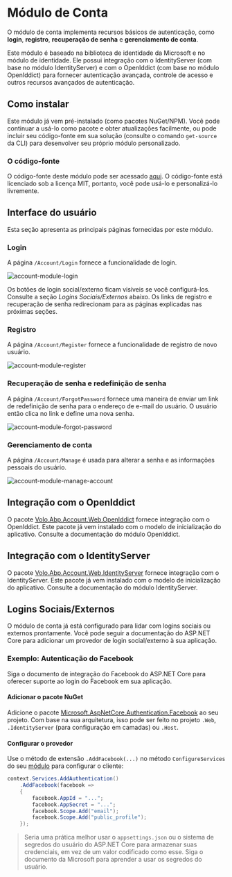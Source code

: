 # Módulo de Conta

O módulo de conta implementa recursos básicos de autenticação, como **login**, **registro**, **recuperação de senha** e **gerenciamento de conta**.

Este módulo é baseado na biblioteca de identidade da Microsoft e no módulo de identidade. Ele possui integração com o IdentityServer (com base no módulo IdentityServer) e com o OpenIddict (com base no módulo OpenIddict) para fornecer autenticação avançada, controle de acesso e outros recursos avançados de autenticação.

## Como instalar

Este módulo já vem pré-instalado (como pacotes NuGet/NPM). Você pode continuar a usá-lo como pacote e obter atualizações facilmente, ou pode incluir seu código-fonte em sua solução (consulte o comando `get-source` da CLI) para desenvolver seu próprio módulo personalizado.

### O código-fonte

O código-fonte deste módulo pode ser acessado [aqui](https://github.com/abpframework/abp/tree/dev/modules/account). O código-fonte está licenciado sob a licença MIT, portanto, você pode usá-lo e personalizá-lo livremente.

## Interface do usuário

Esta seção apresenta as principais páginas fornecidas por este módulo.

### Login

A página `/Account/Login` fornece a funcionalidade de login.

![account-module-login](../images/account-module-login.png)

Os botões de login social/externo ficam visíveis se você configurá-los. Consulte a seção *Logins Sociais/Externos* abaixo. Os links de registro e recuperação de senha redirecionam para as páginas explicadas nas próximas seções.

### Registro

A página `/Account/Register` fornece a funcionalidade de registro de novo usuário.

![account-module-register](../images/account-module-register.png)

### Recuperação de senha e redefinição de senha

A página `/Account/ForgotPassword` fornece uma maneira de enviar um link de redefinição de senha para o endereço de e-mail do usuário. O usuário então clica no link e define uma nova senha.

![account-module-forgot-password](../images/account-module-forgot-password.png)

### Gerenciamento de conta

A página `/Account/Manage` é usada para alterar a senha e as informações pessoais do usuário.

![account-module-manage-account](../images/account-module-manage-account.png)

## Integração com o OpenIddict

O pacote [Volo.Abp.Account.Web.OpenIddict](https://www.nuget.org/packages/Volo.Abp.Account.Web.OpenIddict) fornece integração com o OpenIddict. Este pacote já vem instalado com o modelo de inicialização do aplicativo. Consulte a documentação do módulo OpenIddict.

## Integração com o IdentityServer

O pacote [Volo.Abp.Account.Web.IdentityServer](https://www.nuget.org/packages/Volo.Abp.Account.Web.IdentityServer) fornece integração com o IdentityServer. Este pacote já vem instalado com o modelo de inicialização do aplicativo. Consulte a documentação do módulo IdentityServer.

## Logins Sociais/Externos

O módulo de conta já está configurado para lidar com logins sociais ou externos prontamente. Você pode seguir a documentação do ASP.NET Core para adicionar um provedor de login social/externo à sua aplicação.

### Exemplo: Autenticação do Facebook

Siga o documento de integração do Facebook do ASP.NET Core para oferecer suporte ao login do Facebook em sua aplicação.

#### Adicionar o pacote NuGet

Adicione o pacote [Microsoft.AspNetCore.Authentication.Facebook](https://www.nuget.org/packages/Microsoft.AspNetCore.Authentication.Facebook) ao seu projeto. Com base na sua arquitetura, isso pode ser feito no projeto `.Web`, `.IdentityServer` (para configuração em camadas) ou `.Host`.

#### Configurar o provedor

Use o método de extensão `.AddFacebook(...)` no método `ConfigureServices` do seu [módulo](../Module-Development-Basics.md) para configurar o cliente:

````csharp
context.Services.AddAuthentication()
    .AddFacebook(facebook =>
    {
        facebook.AppId = "...";
        facebook.AppSecret = "...";
        facebook.Scope.Add("email");
        facebook.Scope.Add("public_profile");
    });
````

> Seria uma prática melhor usar o `appsettings.json` ou o sistema de segredos do usuário do ASP.NET Core para armazenar suas credenciais, em vez de um valor codificado como esse. Siga o documento da Microsoft para aprender a usar os segredos do usuário.